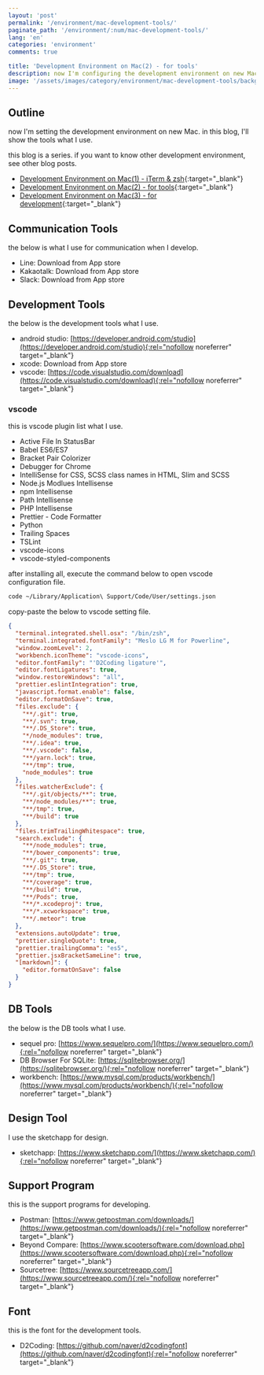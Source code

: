 ```yaml
---
layout: 'post'
permalink: '/environment/mac-development-tools/'
paginate_path: '/environment/:num/mac-development-tools/'
lang: 'en'
categories: 'environment'
comments: true

title: 'Development Environment on Mac(2) - for tools'
description: now I'm configuring the development environment on new Mac. in here, I'll introduce the tools that I use when I develop.
image: '/assets/images/category/environment/mac-development-tools/background.jpg'
---
```


## Outline
now I'm setting the development environment on new Mac. in this blog, I'll show the tools what I use.

this blog is a series. if you want to know other development environment, see other blog posts.

- [Development Environment on Mac(1) - iTerm & zsh]({{site.url}}/{{page.categories}}/mac-iterm-zsh/){:target="_blank"}
- [Development Environment on Mac(2) - for tools]({{site.url}}/{{page.categories}}/mac-development-tools/){:target="_blank"}
- [Development Environment on Mac(3) - for development]({{site.url}}/{{page.categories}}/mac-development-environment/){:target="_blank"}


## Communication Tools
the below is what I use for communication when I develop.

- Line: Download from App store
- Kakaotalk: Download from App store
- Slack: Download from App store


## Development Tools
the below is the development tools what I use.

- android studio: [https://developer.android.com/studio](https://developer.android.com/studio){:rel="nofollow noreferrer" target="_blank"}
- xcode: Download from App store
- vscode: [https://code.visualstudio.com/download](https://code.visualstudio.com/download){:rel="nofollow noreferrer" target="_blank"}


### vscode
this is vscode plugin list what I use.

- Active File In StatusBar
- Babel ES6/ES7
- Bracket Pair Colorizer
- Debugger for Chrome
- IntelliSense for CSS, SCSS class names in HTML, Slim and SCSS
- Node.js Modlues Intellisense
- npm Intellisense
- Path Intellisense
- PHP Intellisense
- Prettier - Code Formatter
- Python
- Trailing Spaces
- TSLint
- vscode-icons
- vscode-styled-components

after installing all, execute the command below to open vscode configuration file.

```bash
code ~/Library/Application\ Support/Code/User/settings.json
```

copy-paste the below to vscode setting file.

```json
{
  "terminal.integrated.shell.osx": "/bin/zsh",
  "terminal.integrated.fontFamily": "Meslo LG M for Powerline",
  "window.zoomLevel": 2,
  "workbench.iconTheme": "vscode-icons",
  "editor.fontFamily": "'D2Coding ligature'",
  "editor.fontLigatures": true,
  "window.restoreWindows": "all",
  "prettier.eslintIntegration": true,
  "javascript.format.enable": false,
  "editor.formatOnSave": true,
  "files.exclude": {
    "**/.git": true,
    "**/.svn": true,
    "**/.DS_Store": true,
    "*/node_modules": true,
    "**/.idea": true,
    "**/.vscode": false,
    "**/yarn.lock": true,
    "**/tmp": true,
    "node_modules": true
  },
  "files.watcherExclude": {
    "**/.git/objects/**": true,
    "**/node_modules/**": true,
    "**/tmp": true,
    "**/build": true
  },
  "files.trimTrailingWhitespace": true,
  "search.exclude": {
    "**/node_modules": true,
    "**/bower_components": true,
    "**/.git": true,
    "**/.DS_Store": true,
    "**/tmp": true,
    "**/coverage": true,
    "**/build": true,
    "**/Pods": true,
    "**/*.xcodeproj": true,
    "**/*.xcworkspace": true,
    "**/.meteor": true
  },
  "extensions.autoUpdate": true,
  "prettier.singleQuote": true,
  "prettier.trailingComma": "es5",
  "prettier.jsxBracketSameLine": true,
  "[markdown]": {
    "editor.formatOnSave": false
  }
}
```


## DB Tools
the below is the DB tools what I use.

- sequel pro: [https://www.sequelpro.com/](https://www.sequelpro.com/){:rel="nofollow noreferrer" target="_blank"}
- DB Browser For SQLite: [https://sqlitebrowser.org/](https://sqlitebrowser.org/){:rel="nofollow noreferrer" target="_blank"}
- workbench: [https://www.mysql.com/products/workbench/](https://www.mysql.com/products/workbench/){:rel="nofollow noreferrer" target="_blank"}

## Design Tool
I use the sketchapp for design.

- sketchapp: [https://www.sketchapp.com/](https://www.sketchapp.com/){:rel="nofollow noreferrer" target="_blank"}

## Support Program
this is the support programs for developing.

- Postman: [https://www.getpostman.com/downloads/](https://www.getpostman.com/downloads/){:rel="nofollow noreferrer" target="_blank"}
- Beyond Compare: [https://www.scootersoftware.com/download.php](https://www.scootersoftware.com/download.php){:rel="nofollow noreferrer" target="_blank"}
- Sourcetree: [https://www.sourcetreeapp.com/](https://www.sourcetreeapp.com/){:rel="nofollow noreferrer" target="_blank"}


## Font
this is the font for the development tools.

- D2Coding: [https://github.com/naver/d2codingfont](https://github.com/naver/d2codingfont){:rel="nofollow noreferrer" target="_blank"}


